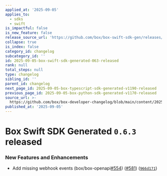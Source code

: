 ```yaml
---
applied_at: '2025-09-05'
applies_to:
  - sdks
  - swift
is_impactful: false
is_new_feature: false
release_source_url: 'https://github.com/box/box-swift-sdk-gen/releases/tag/0.6.3'
collapse: true
is_index: false
category_id: changelog
subcategory_id: ''
id: 2025-09-05-box-swift-sdk-generated-063-released
rank: null
total_steps: null
type: changelog
sibling_id: ''
parent_id: changelog
next_page_id: 2025-09-05-box-typescript-sdk-generated-v1190-released
previous_page_id: 2025-09-05-box-python-sdk-generated-v1170-released
source_url: >-
  https://github.com/box/box-developer-changelog/blob/main/content/2025/09-05-box-swift-sdk-generated-063-released.md
published_at: '2025-09-05'
---
```

# Box Swift SDK Generated `0.6.3` released

### New Features and Enhancements

* Add missing webhook events (box/box-openapi[#554][1]) ([#581][2]) ([`966d171`][3])

[1]: https://github.com/box/box-swift-sdk-gen/issues/554

[2]: https://github.com/box/box-swift-sdk-gen/issues/581

[3]: https://github.com/box/box-swift-sdk-gen/commit/966d171baa3f6fa1139732b05081000e44b0e08a